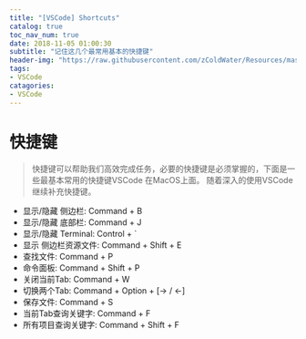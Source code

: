 ```yaml
---
title: "[VSCode] Shortcuts"
catalog: true
toc_nav_num: true
date: 2018-11-05 01:00:30
subtitle: "记住这几个最常用基本的快捷键"
header-img: "https://raw.githubusercontent.com/zColdWater/Resources/master/Images/legend_cover.jpg"
tags:
- VSCode
catagories:
- VSCode
---
```


快捷键
=======

> 快捷键可以帮助我们高效完成任务，必要的快捷键是必须掌握的，下面是一些最基本常用的快捷键VSCode 在MacOS上面。 随着深入的使用VSCode继续补充快捷键。

  * 显示/隐藏 侧边栏: Command + B 
  * 显示/隐藏 底部栏: Command + J 
  * 显示/隐藏 Terminal: Control + ` 
  * 显示 侧边栏资源文件: Command + Shift + E
  * 查找文件: Command + P
  * 命令面板: Command + Shift + P
  * 关闭当前Tab: Command + W
  * 切换两个Tab: Command + Option + [-> / <-]
  * 保存文件: Command + S
  * 当前Tab查询关键字: Command + F
  * 所有项目查询关键字: Command + Shift + F
